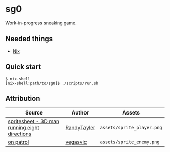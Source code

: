 # sg0

Work-in-progress sneaking game.

Needed things
---
*   [Nix](https://nixos.org/download.html)

Quick start
---
```
$ nix-shell
[nix-shell:path/to/sg0]$ ./scripts/run.sh
```

Attribution
---
| Source | Author | Assets |
| --- | --- | --- |
| [spritesheet - 3D man running eight directions](https://opengameart.org/content/spritesheet-3d-man-running-eight-directions) | [RandyTayler](http://randytayler.com/) | `assets/sprite_player.png` |
| [on patrol](https://opengameart.org/content/on-patrol-0) | [vegasvic](https://opengameart.org/users/vegasvic) | `assets/sprite_enemy.png` |
